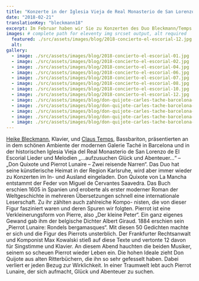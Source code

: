 ```yaml
---
title: "Konzerte in der Iglesia Vieja de Real Monasterio de San Lorenzo de El Escorial und in der Galería Carles Taché"
date: "2018-02-21"
translationKey: "bleckmann18"
excerpt: Im Februar haben wir Sie zu Konzerten des Duo Bleckmann/Temps in einer ganz besonderen Umgebung einlgeladen.
images: # complete path for eleventy img srcset output, alt required
  featured: ./src/assets/images/blog/2018-concierto-el-escorial-12.jpg
  alt:
gallery:
  - image: ./src/assets/images/blog/2018-concierto-el-escorial-01.jpg
  - image: ./src/assets/images/blog/2018-concierto-el-escorial-02.jpg
  - image: ./src/assets/images/blog/2018-concierto-el-escorial-04.jpg
  - image: ./src/assets/images/blog/2018-concierto-el-escorial-06.jpg
  - image: ./src/assets/images/blog/2018-concierto-el-escorial-07.jpg
  - image: ./src/assets/images/blog/2018-concierto-el-escorial-08.jpg
  - image: ./src/assets/images/blog/2018-concierto-el-escorial-10.jpg
  - image: ./src/assets/images/blog/2018-concierto-el-escorial-12.jpg
  - image: ./src/assets/images/blog/don-quijote-carles-tache-barcelona-01.jpg
  - image: ./src/assets/images/blog/don-quijote-carles-tache-barcelona-04.jpg
  - image: ./src/assets/images/blog/don-quijote-carles-tache-barcelona-05.jpg
  - image: ./src/assets/images/blog/don-quijote-carles-tache-barcelona-06.jpg
  - image: ./src/assets/images/blog/don-quijote-carles-tache-barcelona-07.jpg
---
```


[Heike Bleckmann](https://www.fundaciongoethe.org/es/artistas/claus-temps/), Klavier, und [Claus Temps](https://www.fundaciongoethe.org/es/artistas/claus-temps/), Bassbariton, präsentierten an in dem schönen Ambiente der modernen Galerie Taché in Barcelona und in der historischen Iglesia Vieja del Real Monasterio de San Lorenzo de El Escorial Lieder und Melodien „...aufzusuchen Glück und Abenteuer...“ – „Don Quixote und Pierrot Lunaire – Zwei reisende Narren“. Das Duo hat seine künstlerische Heimat in der Region Karlsruhe, wird aber immer wieder zu Konzerten im In- und Ausland eingeladen. Don Quixote von La Mancha entstammt der Feder von Miguel de Cervantes Saavedra. Das Buch erschien 1605 in Spanien und eroberte als erster moderner Roman der Weltgeschichte in mehreren Übersetzungen schnell eine internationale Leserschaft. Zu ihr zählten auch zahlreiche Kompo- nisten, die von dieser Figur fasziniert waren und deren Spuren wir folgten. Pierrot ist eine Verkleinerungsform von Pierre, also „Der kleine Peter“. Ein ganz eigenes Gewand gab ihm der belgische Dichter Albert Giraud. 1884 erschien sein „Pierrot Lunaire: Rondels bergamasques“. Mit diesen 50 Gedichten machte er sich und die Figur des Pierrots unsterblich. Der Frankfurter Rechtsanwalt und Komponist Max Kowalski stieß auf diese Texte und vertonte 12 davon für Singstimme und Klavier. An diesem Abend hauchten die beiden Musiker, seinem so scheuen Pierrot wieder Leben ein. Die hohen Ideale zieht Don Quijote aus alten Ritterbüchern, die ihn so sehr gefesselt haben. Dabei verliert er jeden Bezug zur Wirklichkeit. In einer Traumwelt lebt auch Pierrot Lunaire, der sich aufmacht, Glück und Abenteuer zu suchen.
